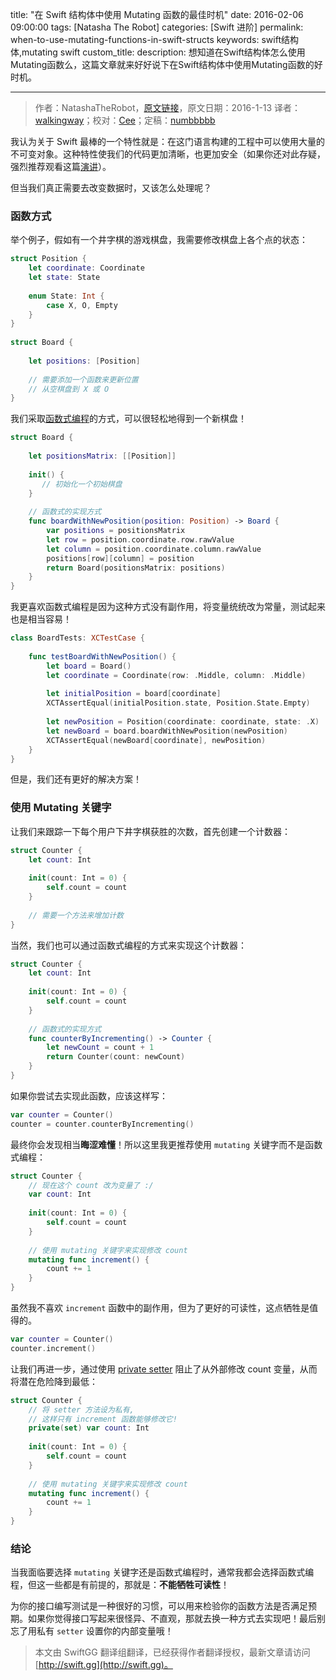title: "在 Swift 结构体中使用 Mutating 函数的最佳时机"
date: 2016-02-06 09:00:00
tags: [Natasha The Robot]
categories: [Swift 进阶]
permalink: when-to-use-mutating-functions-in-swift-structs
keywords: swift结构体,mutating swift
custom_title: 
description: 想知道在Swift结构体怎么使用Mutating函数么，这篇文章就来好好说下在Swift结构体中使用Mutating函数的好时机。

---
> 作者：NatashaTheRobot，[原文链接](https://www.natashatherobot.com/when-to-use-mutating-functions-in-swift-structs/)，原文日期：2016-1-13
> 译者：[walkingway](http://chengway.in/)；校对：[Cee](https://github.com/Cee)；定稿：[numbbbbb](https://github.com/numbbbbb)
  







<!--此处开始正文-->

我认为关于 Swift 最棒的一个特性就是：在这门语言构建的工程中可以使用大量的不可变对象。这种特性使我们的代码更加清晰，也更加安全（如果你还对此存疑，强烈推荐观看这篇[演讲](https://realm.io/news/andy-matuschak-controlling-complexity/)）。

但当我们真正需要去改变数据时，又该怎么处理呢？
<!--more-->

### 函数方式

举个例子，假如有一个井字棋的游戏棋盘，我需要修改棋盘上各个点的状态：

```swift
struct Position {
    let coordinate: Coordinate
    let state: State
    
    enum State: Int {
        case X, O, Empty
    }
}
 
struct Board {
    
    let positions: [Position]
 
    // 需要添加一个函数来更新位置
    // 从空棋盘到 X 或 O 
}
```

我们采取[函数式编程](https://www.natashatherobot.com/functional-programming-in-swift/)的方式，可以很轻松地得到一个新棋盘！

```swift
struct Board {
    
    let positionsMatrix: [[Position]]
    
    init() {
       // 初始化一个初始棋盘
    }
 
    // 函数式的实现方式
    func boardWithNewPosition(position: Position) -> Board {
        var positions = positionsMatrix
        let row = position.coordinate.row.rawValue
        let column = position.coordinate.column.rawValue
        positions[row][column] = position
        return Board(positionsMatrix: positions)
    }
}
```

我更喜欢函数式编程是因为这种方式没有副作用，将变量统统改为常量，测试起来也是相当容易！

```swift
class BoardTests: XCTestCase {
 
    func testBoardWithNewPosition() {
        let board = Board()
        let coordinate = Coordinate(row: .Middle, column: .Middle)
        
        let initialPosition = board[coordinate]
        XCTAssertEqual(initialPosition.state, Position.State.Empty)
        
        let newPosition = Position(coordinate: coordinate, state: .X)
        let newBoard = board.boardWithNewPosition(newPosition)
        XCTAssertEqual(newBoard[coordinate], newPosition)
    }
}
```

但是，我们还有更好的解决方案！

### 使用 Mutating 关键字

让我们来跟踪一下每个用户下井字棋获胜的次数，首先创建一个计数器：

```swift
struct Counter {
    let count: Int
    
    init(count: Int = 0) {
        self.count = count
    }
    
    // 需要一个方法来增加计数
}
```

当然，我们也可以通过函数式编程的方式来实现这个计数器：

```swift
struct Counter {
    let count: Int
    
    init(count: Int = 0) {
        self.count = count
    }
    
    // 函数式的实现方式
    func counterByIncrementing() -> Counter {
        let newCount = count + 1
        return Counter(count: newCount)
    }
}
```

如果你尝试去实现此函数，应该这样写：

```swift
var counter = Counter()
counter = counter.counterByIncrementing()
```

最终你会发现相当**晦涩难懂**！所以这里我更推荐使用 `mutating` 关键字而不是函数式编程：

```swift
struct Counter {
    // 现在这个 count 改为变量了 :/
    var count: Int
    
    init(count: Int = 0) {
        self.count = count
    }
    
    // 使用 mutating 关键字来实现修改 count 
    mutating func increment() {
        count += 1
    }
}
```

虽然我不喜欢 `increment` 函数中的副作用，但为了更好的可读性，这点牺牲是值得的。

```swift
var counter = Counter()
counter.increment()
```

让我们再进一步，通过使用 [private setter](https://www.natashatherobot.com/swift-magic-public-getter-private-setter/) 阻止了从外部修改 count 变量，从而将潜在危险降到最低：

```swift
struct Counter {
    // 将 setter 方法设为私有, 
    // 这样只有 increment 函数能够修改它!
    private(set) var count: Int
    
    init(count: Int = 0) {
        self.count = count
    }
    
    // 使用 mutating 关键字来实现修改 count 
    mutating func increment() {
        count += 1
    }
}
```

### 结论

当我面临要选择 `mutating` 关键字还是函数式编程时，通常我都会选择函数式编程，但这一些都是有前提的，那就是：**不能牺牲可读性**！

为你的接口编写测试是一种很好的习惯，可以用来检验你的函数方法是否满足预期。如果你觉得接口写起来很怪异、不直观，那就去换一种方式去实现吧！最后别忘了用私有 `setter` 设置你的内部变量哦！
> 本文由 SwiftGG 翻译组翻译，已经获得作者翻译授权，最新文章请访问 [http://swift.gg](http://swift.gg)。